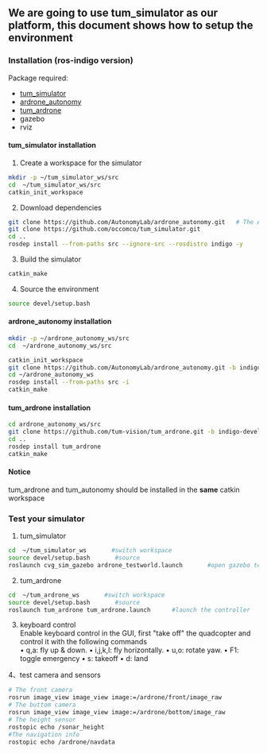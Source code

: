 ## We are going to use tum_simulator as our platform, this document shows how to setup the environment

### Installation (ros-indigo version)
Package required: <br>
* [tum_simulator](http://wiki.ros.org/tum_simulator)
* [ardrone_autonomy](https://github.com/tum-vision/ardrone_autonomy)
* [tum_ardrone](https://github.com/tum-vision/tum_ardrone)
* gazebo
* rviz

#### tum_simulator installation

1. Create a workspace for the simulator 
``` bash
mkdir -p ~/tum_simulator_ws/src 
cd  ~/tum_simulator_ws/src 
catkin_init_workspace
```
2. Download dependencies  
``` bash
git clone https://github.com/AutonomyLab/ardrone_autonomy.git	# The AR.Drone ROS driver 
git clone https://github.com/occomco/tum_simulator.git 
cd .. 
rosdep install --from-paths src --ignore-src --rosdistro indigo -y 
```
3. Build the simulator <br>
``` bash
catkin_make
```
4. Source the environment <br>
``` bash
source devel/setup.bash 
```

#### ardrone_autonomy installation
``` bash
mkdir -p ~/ardrone_autonomy_ws/src
cd  ~/ardrone_autonomy_ws/src

catkin_init_workspace
git clone https://github.com/AutonomyLab/ardrone_autonomy.git -b indigo-devel
cd ~/ardrone_autonomy_ws
rosdep install --from-paths src -i
catkin_make
```

#### tum_ardrone installation
``` bash
cd ardrone_autonomy_ws/src
git clone https://github.com/tum-vision/tum_ardrone.git -b indigo-devel
cd ..
rosdep install tum_ardrone
catkin_make
```
#### Notice
tum_ardrone and tum_autonomy should be installed in the **same** catkin workspace

### Test your simulator
1. tum_simulator
``` bash
cd  ~/tum_simulator_ws       #switch workspace
source devel/setup.bash       #source
roslaunch cvg_sim_gazebo ardrone_testworld.launch       #open gazebo testworld
```
2. tum_ardrone
``` bash
cd  ~/tum_ardrone_ws       #switch workspace
source devel/setup.bash       #source
roslaunch tum_ardrone tum_ardrone.launch      #launch the controller
```
3. keyboard control  <br>
Enable keyboard control in the GUI, first "take off" the quadcopter and control it with the following commands <br>
• q,a: fly up & down.
• i,j,k,l: fly horizontally.
• u,o: rotate yaw.
• F1: toggle emergency
• s: takeoff
• d: land

4、test camera and sensors
``` bash
# The front camera
rosrun image_view image_view image:=/ardrone/front/image_raw
# The buttom camera
rosrun image_view image_view image:=/ardrone/bottom/image_raw
# The height sensor
rostopic echo /sonar_height
#The navigation info
rostopic echo /ardrone/navdata
```
